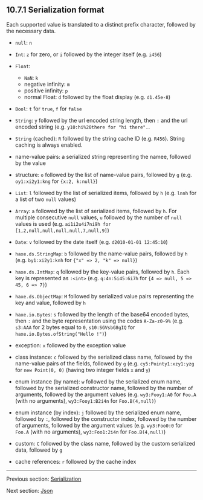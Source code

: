## 10.7.1 Serialization format

Each supported value is translated to a distinct prefix character, followed by the necessary data.

* `null`: `n`
* `Int`: `z` for zero, or `i` followed by the integer itself (e.g. `i456`)
* `Float`:

    * `NaN`: `k`
    * negative infinity: `m`
    * positive infinity: `p`
    * normal Float: `d` followed by the float display (e.g. `d1.45e-8`)
    
* `Bool`: `t` for `true`, `f` for `false`
* `String`: `y` followed by the url encoded string length, then `:` and the url encoded string (e.g. `y10:hi%20there for "hi there".`.
* `String` (cached): `R` followed by the string cache ID (e.g. `R456`). String caching is always enabled.
* name-value pairs: a serialized string representing the namee, followed by the value
* structure: `o` followed by the list of name-value pairs, followed by `g` (e.g. `oy1:xi2y1:kng` for `{x:2, k:null}`)
* `List`: `l` followed by the list of serialized items, followed by `h` (e.g. `lnnh` for a list of two `null` values)
* `Array`: `a` followed by the list of serialized items, followed by `h`. For multiple consecutive `null` values, `u` followed by the number of `null` values is used (e.g. `ai1i2u4i7ni9h for [1,2,null,null,null,null,7,null,9]`)
* `Date`: `v` followed by the date itself (e.g. `d2010-01-01 12:45:10`)
* `haxe.ds.StringMap`: `b` followed by the name-value pairs, followed by `h` (e.g. `by1:xi2y1:knh` for `{"x" => 2, "k" => null}`)
* `haxe.ds.IntMap`: `q` followed by the key-value pairs, followed by `h`. Each key is represented as `:<int>` (e.g. `q:4n:5i45:6i7h` for `{4 => null, 5 => 45, 6 => 7}`)
* `haxe.ds.ObjectMap`: `M` followed by serialized value pairs representing the key and value, followed by `h`
* `haxe.io.Bytes`: `s` followed by the length of the base64 encoded bytes, then `:` and the byte representation using the codes `A-Za-z0-9%` (e.g. `s3:AAA` for 2 bytes equal to `0`, `s10:SGVsbG8gIQ` for `haxe.io.Bytes.ofString("Hello !")`)
* exception: `x` followed by the exception value
* class instance: `c` followed by the serialized class name, followed by the name-value pairs of the fields, followed by `g` (e.g. `cy5:Pointy1:xzy1:yzg` for `new Point(0, 0)` (having two integer fields `x` and `y`)
* enum instance (by name): `w` followed by the serialized enum name, followed by the serialized constructor name, followed by the number of arguments, followed by the argument values (e.g. `wy3:Fooy1:A0` for `Foo.A` (with no arguments), `wy3:Fooy1:B2i4n` for `Foo.B(4,null)`)
* enum instance (by index): `j` followed by the serialized enum name, followed by `:`, followed by the constructor index, followed by the number of arguments, followed by the argument values (e.g. `wy3:Foo0:0` for `Foo.A` (with no arguments), `wy3:Foo1:2i4n` for `Foo.B(4,null)`)
* custom: `C` followed by the class name, followed by the custom serialized data, followed by `g`
* cache references: `r` followed by the cache index

---

Previous section: [Serialization](std-serialization.md)

Next section: [Json](std-Json.md)
